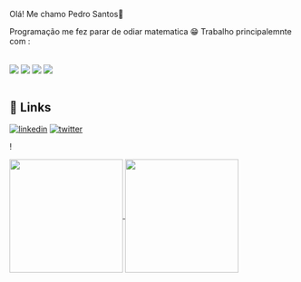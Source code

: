 
Olá! Me chamo Pedro Santos🚀 

Programação me fez parar de odiar matematica 😁
Trabalho principalemnte com :

<div style="display: inline_block"></br>
<img align="center" src="https://img.shields.io/badge/Python-14354C?style=for-the-badge&logo=python&logoColor=white"/>
<img align="center" src="https://img.shields.io/badge/Flask-000000?style=for-the-badge&logo=flask&logoColor=white"/>
<img align="center" src="https://img.shields.io/badge/GIT-E44C30?style=for-the-badge&logo=git&logoColor=white"/>
<img align="center" src="https://img.shields.io/badge/SQLite-07405E?style=for-the-badge&logo=sqlite&logoColor=white"/>
</div>
</br>

## 🔗 Links
[![linkedin](https://img.shields.io/badge/linkedin-0A66C2?style=for-the-badge&logo=linkedin&logoColor=white)]([https://www.linkedin.com/](https://www.linkedin.com/in/pedrohssilva/))
[![twitter](https://img.shields.io/badge/twitter-1DA1F2?style=for-the-badge&logo=twitter&logoColor=white)]([https://twitter.com/](https://twitter.com/HspedroSilva)https://twitter.com/HspedroSilva)


!


<a href="https://github.com/anuraghazra/github-readme-stats">
  <img height=200 align="center" src="https://github-readme-stats.vercel.app/api?username=phsilva1503&theme=tokyonight&" />
</a>
<a href="https://github.com/anuraghazra/convoychat">
  <img height=200 align="center" src="https://github-readme-stats.vercel.app/api/top-langs?username=phsilva1503&layout=compact&&theme=tokyonight&langs_count=5&card_width=320" />
</a>
